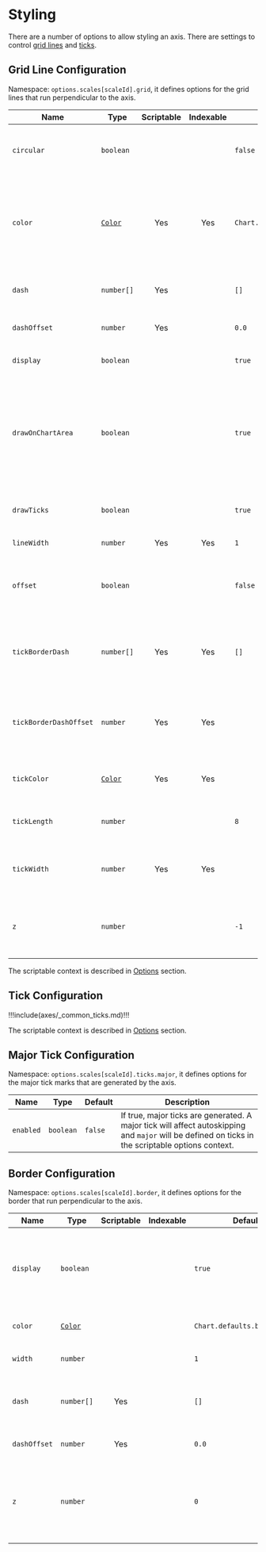 # Styling

There are a number of options to allow styling an axis. There are settings to control [grid lines](#grid-line-configuration) and [ticks](#tick-configuration).

## Grid Line Configuration

Namespace: `options.scales[scaleId].grid`, it defines options for the grid lines that run perpendicular to the axis.

| Name | Type | Scriptable | Indexable | Default | Description
| ---- | ---- | :-------------------------------: | :-----------------------------: | ------- | -----------
| `circular` | `boolean` | | | `false` | If true, gridlines are circular (on radar and polar area charts only).
| `color` | [`Color`](../general/colors.md)  | Yes | Yes | `Chart.defaults.borderColor` | The color of the grid lines. If specified as an array, the first color applies to the first grid line, the second to the second grid line, and so on.
| `dash` | `number[]` | Yes | | `[]` | Length and spacing of dashes on grid lines. See [MDN](https://developer.mozilla.org/en-US/docs/Web/API/CanvasRenderingContext2D/setLineDash).
| `dashOffset` | `number` | Yes | | `0.0` | Offset for line dashes. See [MDN](https://developer.mozilla.org/en-US/docs/Web/API/CanvasRenderingContext2D/lineDashOffset).
| `display` | `boolean` | | | `true` | If false, do not display grid lines for this axis.
| `drawOnChartArea` | `boolean` | | | `true` | If true, draw lines on the chart area inside the axis lines. This is useful when there are multiple axes and you need to control which grid lines are drawn.
| `drawTicks` | `boolean` | | | `true` | If true, draw lines beside the ticks in the axis area beside the chart.
| `lineWidth` | `number` | Yes | Yes | `1` | Stroke width of grid lines.
| `offset` | `boolean` | | | `false` | If true, grid lines will be shifted to be between labels. This is set to `true` for a bar chart by default.
| `tickBorderDash` | `number[]` | Yes | Yes | `[]` | Length and spacing of the tick mark line. If not set, defaults to the grid line `borderDash` value.
| `tickBorderDashOffset` | `number` | Yes | Yes |  | Offset for the line dash of the tick mark. If unset, defaults to the grid line `borderDashOffset` value
| `tickColor` | [`Color`](../general/colors.md) | Yes | Yes | | Color of the tick line. If unset, defaults to the grid line color.
| `tickLength` | `number` | | | `8` | Length in pixels that the grid lines will draw into the axis area.
| `tickWidth` | `number` | Yes | Yes | | Width of the tick mark in pixels. If unset, defaults to the grid line width.
| `z` | `number` | | | `-1` | z-index of the gridline layer. Values &lt;= 0 are drawn under datasets, &gt; 0 on top.

The scriptable context is described in [Options](../general/options.md#tick) section.

## Tick Configuration

!!!include(axes/_common_ticks.md)!!!

The scriptable context is described in [Options](../general/options.md#tick) section.

## Major Tick Configuration

Namespace: `options.scales[scaleId].ticks.major`, it defines options for the major tick marks that are generated by the axis.

| Name | Type | Default | Description
| ---- | ---- | ------- | -----------
| `enabled` | `boolean` | `false` | If true, major ticks are generated. A major tick will affect autoskipping and `major` will be defined on ticks in the scriptable options context.

## Border Configuration

Namespace: `options.scales[scaleId].border`, it defines options for the border that run perpendicular to the axis.

| Name | Type | Scriptable | Indexable | Default | Description
| ---- | ---- | :-------------------------------: | :-----------------------------: | ------- | -----------
| `display` | `boolean` | | | `true` | If true, draw a border at the edge between the axis and the chart area.
| `color` | [`Color`](../general/colors.md) | | | `Chart.defaults.borderColor` | The color of the border line.
| `width` | `number` | | | `1` | The width of the border line.
| `dash` | `number[]` | Yes | | `[]` | Length and spacing of dashes on grid lines. See [MDN](https://developer.mozilla.org/en-US/docs/Web/API/CanvasRenderingContext2D/setLineDash).
| `dashOffset` | `number` | Yes | | `0.0` | Offset for line dashes. See [MDN](https://developer.mozilla.org/en-US/docs/Web/API/CanvasRenderingContext2D/lineDashOffset).
| `z` | `number` | | | `0` | z-index of the border layer. Values &lt;= 0 are drawn under datasets, &gt; 0 on top.
